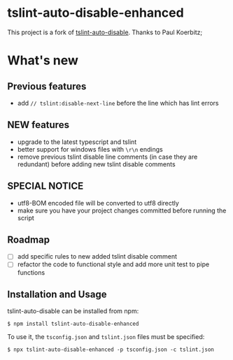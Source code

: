 # tslint-auto-disable-enhanced

This project is a fork of [tslint-auto-disable](https://github.com/paulkoerbitz/tslint-auto-disable). Thanks to Paul Koerbitz;

# What's new

## Previous features

- add `// tslint:disable-next-line` before the line which has lint errors

## NEW features 

- upgrade to the latest typescript and tslint
- better support for windows files with `\r\n` endings
- remove previous tslint disable line comments (in case they are redundant) before adding new tslint disable comments

## SPECIAL NOTICE

- utf8-BOM encoded file will be converted to utf8 directly
- make sure you have your project changes committed before running the script

## Roadmap

- [ ] add specific rules to new added tslint disable comment
- [ ] refactor the code to functional style and add more unit test to pipe functions 

## Installation and Usage

tslint-auto-disable can be installed from npm:

```$ npm install tslint-auto-disable-enhanced```

To use it, the `tsconfig.json` and `tslint.json` files must be specified:

```$ npx tslint-auto-disable-enhanced -p tsconfig.json -c tslint.json```
